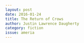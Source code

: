 ```yaml
---
layout: post 
date: 2016-01-24
title: The Return of Crows
author: Justin Lawrence Daugherty
category: fiction
issue: ameria
---
```

